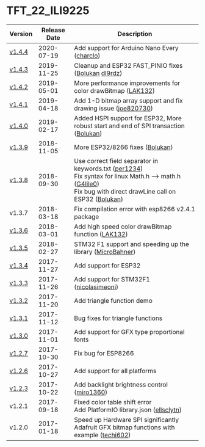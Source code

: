 TFT_22_ILI9225
==============

Version | Release Date | Description
------- | ------------ | -----------
[v1.4.4](https://github.com/Nkawu/TFT_22_ILI9225/releases/tag/v1.4.4) | 2020-07-19 | Add support for Arduino Nano Every ([charclo](https://github.com/charclo))
[v1.4.3](https://github.com/Nkawu/TFT_22_ILI9225/releases/tag/v1.4.3) | 2019-11-25 | Cleanup and ESP32 FAST_PINIO fixes ([Bolukan](https://github.com/Bolukan) [dl9rdz](https://github.com/dl9rdz))
[v1.4.2](https://github.com/Nkawu/TFT_22_ILI9225/releases/tag/v1.4.2) | 2019-05-01 | More performance improvements for color drawBitmap ([LAK132](https://github.com/LAK132))
[v1.4.1](https://github.com/Nkawu/TFT_22_ILI9225/releases/tag/v1.4.1) | 2019-04-18 | Add 1-D bitmap array support and fix drawing issue ([joe820730](https://github.com/joe820730))
[v1.4.0](https://github.com/Nkawu/TFT_22_ILI9225/releases/tag/v1.4.0) | 2019-02-17 | Added HSPI support for ESP32, More robust start and end of SPI transaction ([Bolukan](https://github.com/Bolukan))
[v1.3.9](https://github.com/Nkawu/TFT_22_ILI9225/releases/tag/v1.3.9) | 2018-11-05 | More ESP32/8266 fixes ([Bolukan](https://github.com/Bolukan))
[v1.3.8](https://github.com/Nkawu/TFT_22_ILI9225/releases/tag/v1.3.8) | 2018-09-30 | Use correct field separator in keywords.txt ([per1234](https://github.com/per1234)) <br />Fix syntax for linux Math.h --> math.h ([G4lile0](https://github.com/G4lile0)) <br />Fix bug with direct drawLine call on ESP32 ([Bolukan](https://github.com/Bolukan))
v1.3.7 | 2018-03-18 | Fix compilation error with esp8266 v2.4.1 package
[v1.3.6](https://github.com/Nkawu/TFT_22_ILI9225/releases/tag/v1.3.6) | 2018-03-01 | Add high speed color drawBitmap function ([LAK132](https://github.com/LAK132))
[v1.3.5](https://github.com/Nkawu/TFT_22_ILI9225/releases/tag/v1.3.5) | 2018-02-27 | STM32 F1 support and speeding up the library ([MicroBahner](https://github.com/MicroBahner))
[v1.3.4](https://github.com/Nkawu/TFT_22_ILI9225/releases/tag/v1.3.4) | 2017-11-27 | Add support for ESP32
[v1.3.3](https://github.com/Nkawu/TFT_22_ILI9225/releases/tag/v1.3.3) | 2017-11-26 | Add support for STM32F1 ([nicolasimeoni](https://github.com/nicolasimeoni))
[v1.3.2](https://github.com/Nkawu/TFT_22_ILI9225/releases/tag/v1.3.2) | 2017-11-20 | Add triangle function demo
[v1.3.1](https://github.com/Nkawu/TFT_22_ILI9225/releases/tag/v1.3.1) | 2017-11-12 | Bug fixes for triangle functions
[v1.3.0](https://github.com/Nkawu/TFT_22_ILI9225/releases/tag/v1.3.0) | 2017-11-01 | Add support for GFX type proportional fonts
[v1.2.7](https://github.com/Nkawu/TFT_22_ILI9225/releases/tag/v1.2.7) | 2017-10-30 | Fix bug for ESP8266
[v1.2.6](https://github.com/Nkawu/TFT_22_ILI9225/releases/tag/v1.2.6) | 2017-10-27 | Add support for all platforms
[v1.2.3](https://github.com/Nkawu/TFT_22_ILI9225/releases/tag/v1.2.3) | 2017-10-22 | Add backlight brightness control ([miro1360](https://github.com/miro1360))
v1.2.1 | 2017-09-18 | Fixed color table shift error <br />Add PlatformIO library.json ([ellsclytn](https://github.com/ellsclytn))
v1.2.0 | 2017-01-18 | Speed up Hardware SPI significantly <br />Adafruit GFX bitmap functions with example ([techi602](https://github.com/techi602))
